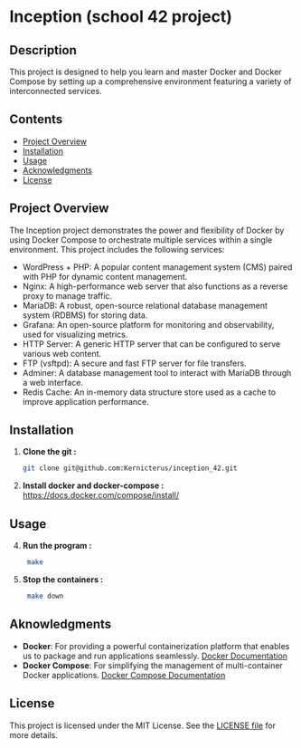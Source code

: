 # Inception (school 42 project)

## Description

This project is designed to help you learn and master Docker and Docker Compose by setting up a comprehensive environment featuring a variety of interconnected services.

## Contents

- [Project Overview](#project-overview)
- [Installation](#installation)
- [Usage](#usage)
- [Acknowledgments](#acknowledgments)
- [License](#license)

## Project Overview
The Inception project demonstrates the power and flexibility of Docker by using Docker Compose to orchestrate multiple services within a single environment. This project includes the following services:

- WordPress + PHP: A popular content management system (CMS) paired with PHP for dynamic content management.
- Nginx: A high-performance web server that also functions as a reverse proxy to manage traffic.
- MariaDB: A robust, open-source relational database management system (RDBMS) for storing data.
- Grafana: An open-source platform for monitoring and observability, used for visualizing metrics.
- HTTP Server: A generic HTTP server that can be configured to serve various web content.
- FTP (vsftpd): A secure and fast FTP server for file transfers.
- Adminer: A database management tool to interact with MariaDB through a web interface.
- Redis Cache: An in-memory data structure store used as a cache to improve application performance.

## Installation

1. **Clone the git :**
   ```bash
   git clone git@github.com:Kernicterus/inception_42.git

2. **Install docker and docker-compose :**
   https://docs.docker.com/compose/install/

## Usage

4. **Run the program :**
   ```bash
    make

5. **Stop the containers :**
   ```bash
    make down

## Aknowledgments
- **Docker**: For providing a powerful containerization platform that enables us to package and run applications seamlessly. [Docker Documentation](https://docs.docker.com/)
- **Docker Compose**: For simplifying the management of multi-container Docker applications. [Docker Compose Documentation](https://docs.docker.com/compose/)

## License
This project is licensed under the MIT License. See the [LICENSE file](LICENSE.md) for more details.